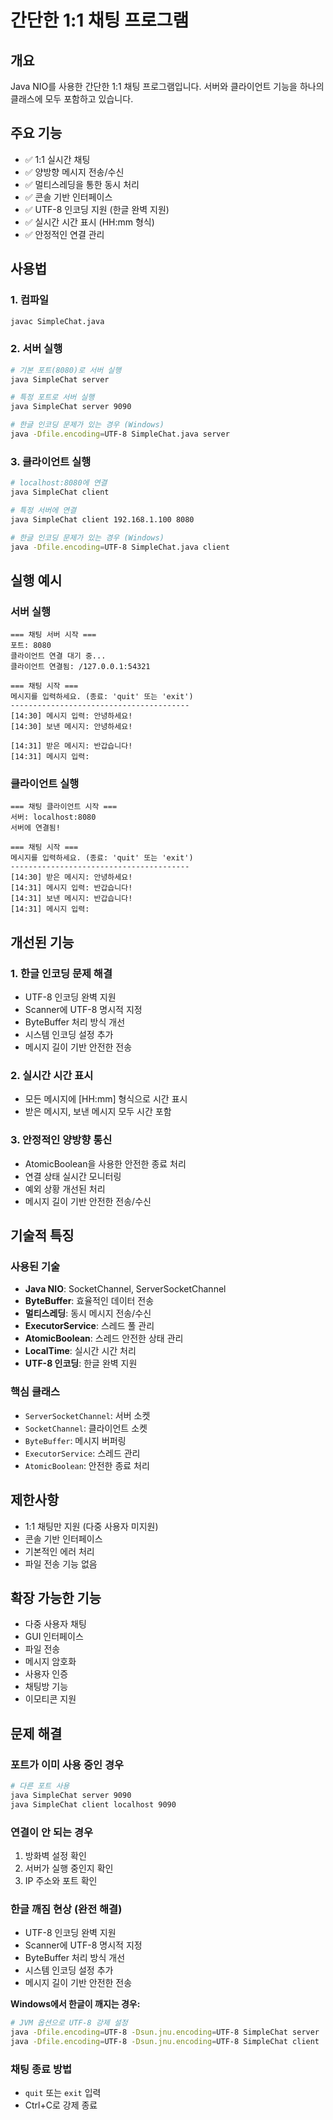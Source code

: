 # 간단한 1:1 채팅 프로그램

## 개요
Java NIO를 사용한 간단한 1:1 채팅 프로그램입니다. 서버와 클라이언트 기능을 하나의 클래스에 모두 포함하고 있습니다.

## 주요 기능
- ✅ 1:1 실시간 채팅
- ✅ 양방향 메시지 전송/수신
- ✅ 멀티스레딩을 통한 동시 처리
- ✅ 콘솔 기반 인터페이스
- ✅ UTF-8 인코딩 지원 (한글 완벽 지원)
- ✅ 실시간 시간 표시 (HH:mm 형식)
- ✅ 안정적인 연결 관리

## 사용법

### 1. 컴파일
```bash
javac SimpleChat.java
```

### 2. 서버 실행
```bash
# 기본 포트(8080)로 서버 실행
java SimpleChat server

# 특정 포트로 서버 실행
java SimpleChat server 9090

# 한글 인코딩 문제가 있는 경우 (Windows)
java -Dfile.encoding=UTF-8 SimpleChat.java server
```

### 3. 클라이언트 실행
```bash
# localhost:8080에 연결
java SimpleChat client

# 특정 서버에 연결
java SimpleChat client 192.168.1.100 8080

# 한글 인코딩 문제가 있는 경우 (Windows)
java -Dfile.encoding=UTF-8 SimpleChat.java client
```

## 실행 예시

### 서버 실행
```
=== 채팅 서버 시작 ===
포트: 8080
클라이언트 연결 대기 중...
클라이언트 연결됨: /127.0.0.1:54321

=== 채팅 시작 ===
메시지를 입력하세요. (종료: 'quit' 또는 'exit')
----------------------------------------
[14:30] 메시지 입력: 안녕하세요!
[14:30] 보낸 메시지: 안녕하세요!

[14:31] 받은 메시지: 반갑습니다!
[14:31] 메시지 입력: 
```

### 클라이언트 실행
```
=== 채팅 클라이언트 시작 ===
서버: localhost:8080
서버에 연결됨!

=== 채팅 시작 ===
메시지를 입력하세요. (종료: 'quit' 또는 'exit')
----------------------------------------
[14:30] 받은 메시지: 안녕하세요!
[14:31] 메시지 입력: 반갑습니다!
[14:31] 보낸 메시지: 반갑습니다!
[14:31] 메시지 입력: 
```

## 개선된 기능

### 1. 한글 인코딩 문제 해결
- UTF-8 인코딩 완벽 지원
- Scanner에 UTF-8 명시적 지정
- ByteBuffer 처리 방식 개선
- 시스템 인코딩 설정 추가
- 메시지 길이 기반 안전한 전송

### 2. 실시간 시간 표시
- 모든 메시지에 [HH:mm] 형식으로 시간 표시
- 받은 메시지, 보낸 메시지 모두 시간 포함

### 3. 안정적인 양방향 통신
- AtomicBoolean을 사용한 안전한 종료 처리
- 연결 상태 실시간 모니터링
- 예외 상황 개선된 처리
- 메시지 길이 기반 안전한 전송/수신

## 기술적 특징

### 사용된 기술
- **Java NIO**: SocketChannel, ServerSocketChannel
- **ByteBuffer**: 효율적인 데이터 전송
- **멀티스레딩**: 동시 메시지 전송/수신
- **ExecutorService**: 스레드 풀 관리
- **AtomicBoolean**: 스레드 안전한 상태 관리
- **LocalTime**: 실시간 시간 처리
- **UTF-8 인코딩**: 한글 완벽 지원

### 핵심 클래스
- `ServerSocketChannel`: 서버 소켓
- `SocketChannel`: 클라이언트 소켓
- `ByteBuffer`: 메시지 버퍼링
- `ExecutorService`: 스레드 관리
- `AtomicBoolean`: 안전한 종료 처리

## 제한사항
- 1:1 채팅만 지원 (다중 사용자 미지원)
- 콘솔 기반 인터페이스
- 기본적인 에러 처리
- 파일 전송 기능 없음

## 확장 가능한 기능
- 다중 사용자 채팅
- GUI 인터페이스
- 파일 전송
- 메시지 암호화
- 사용자 인증
- 채팅방 기능
- 이모티콘 지원

## 문제 해결

### 포트가 이미 사용 중인 경우
```bash
# 다른 포트 사용
java SimpleChat server 9090
java SimpleChat client localhost 9090
```

### 연결이 안 되는 경우
1. 방화벽 설정 확인
2. 서버가 실행 중인지 확인
3. IP 주소와 포트 확인

### 한글 깨짐 현상 (완전 해결)
- UTF-8 인코딩 완벽 지원
- Scanner에 UTF-8 명시적 지정
- ByteBuffer 처리 방식 개선
- 시스템 인코딩 설정 추가
- 메시지 길이 기반 안전한 전송

**Windows에서 한글이 깨지는 경우:**
```bash
# JVM 옵션으로 UTF-8 강제 설정
java -Dfile.encoding=UTF-8 -Dsun.jnu.encoding=UTF-8 SimpleChat server
java -Dfile.encoding=UTF-8 -Dsun.jnu.encoding=UTF-8 SimpleChat client
```

### 채팅 종료 방법
- `quit` 또는 `exit` 입력
- Ctrl+C로 강제 종료 